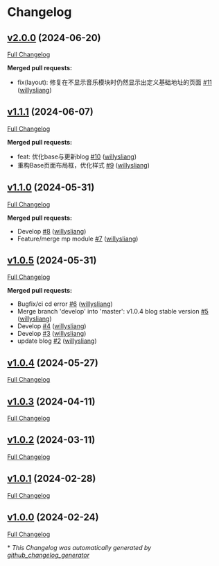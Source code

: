 # Changelog

## [v2.0.0](https://github.com/willysliang/core/tree/v2.0.0) (2024-06-20)

[Full Changelog](https://github.com/willysliang/core/compare/v1.1.1...v2.0.0)

**Merged pull requests:**

- fix\(layout\): 修复在不显示音乐模块时仍然显示出定义基础地址的页面 [\#11](https://github.com/willysliang/core/pull/11) ([willysliang](https://github.com/willysliang))

## [v1.1.1](https://github.com/willysliang/core/tree/v1.1.1) (2024-06-07)

[Full Changelog](https://github.com/willysliang/core/compare/v1.1.0...v1.1.1)

**Merged pull requests:**

- feat: 优化base与更新blog [\#10](https://github.com/willysliang/core/pull/10) ([willysliang](https://github.com/willysliang))
- 重构Base页面布局框，优化样式 [\#9](https://github.com/willysliang/core/pull/9) ([willysliang](https://github.com/willysliang))

## [v1.1.0](https://github.com/willysliang/core/tree/v1.1.0) (2024-05-31)

[Full Changelog](https://github.com/willysliang/core/compare/v1.0.5...v1.1.0)

**Merged pull requests:**

- Develop [\#8](https://github.com/willysliang/core/pull/8) ([willysliang](https://github.com/willysliang))
- Feature/merge mp module [\#7](https://github.com/willysliang/core/pull/7) ([willysliang](https://github.com/willysliang))

## [v1.0.5](https://github.com/willysliang/core/tree/v1.0.5) (2024-05-31)

[Full Changelog](https://github.com/willysliang/core/compare/v1.0.4...v1.0.5)

**Merged pull requests:**

- Bugfix/ci cd error [\#6](https://github.com/willysliang/core/pull/6) ([willysliang](https://github.com/willysliang))
- Merge branch 'develop' into 'master': v1.0.4 blog stable version [\#5](https://github.com/willysliang/core/pull/5) ([willysliang](https://github.com/willysliang))
- Develop [\#4](https://github.com/willysliang/core/pull/4) ([willysliang](https://github.com/willysliang))
- Develop [\#3](https://github.com/willysliang/core/pull/3) ([willysliang](https://github.com/willysliang))
- update blog [\#2](https://github.com/willysliang/core/pull/2) ([willysliang](https://github.com/willysliang))

## [v1.0.4](https://github.com/willysliang/core/tree/v1.0.4) (2024-05-27)

[Full Changelog](https://github.com/willysliang/core/compare/v1.0.3...v1.0.4)

## [v1.0.3](https://github.com/willysliang/core/tree/v1.0.3) (2024-04-11)

[Full Changelog](https://github.com/willysliang/core/compare/v1.0.2...v1.0.3)

## [v1.0.2](https://github.com/willysliang/core/tree/v1.0.2) (2024-03-11)

[Full Changelog](https://github.com/willysliang/core/compare/v1.0.1...v1.0.2)

## [v1.0.1](https://github.com/willysliang/core/tree/v1.0.1) (2024-02-28)

[Full Changelog](https://github.com/willysliang/core/compare/v1.0.0...v1.0.1)

## [v1.0.0](https://github.com/willysliang/core/tree/v1.0.0) (2024-02-24)

[Full Changelog](https://github.com/willysliang/core/compare/20820e88eb145f637818e67e7c6bd77380692b21...v1.0.0)



\* *This Changelog was automatically generated by [github_changelog_generator](https://github.com/github-changelog-generator/github-changelog-generator)*
